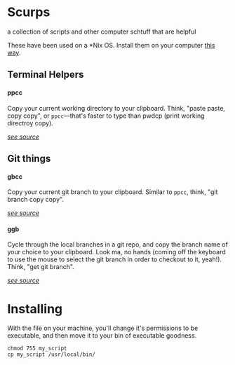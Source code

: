 # Scurps
a collection of scripts and other computer schtuff that are helpful

These have been used on a *Nix OS. Install them on your computer [this way](#installing).

## Terminal Helpers

#### ppcc

Copy your current working directory to your clipboard. Think, "paste paste, copy copy", or `ppcc`—that's faster to type than pwdcp (print working directroy copy).

_[see source](./ppcc)_

## Git things

#### gbcc

Copy your current git branch to your clipboard. Similar to `ppcc`, think, "git branch copy copy".

_[see source](./gbcc)_

#### ggb

Cycle through the local branches in a git repo, and copy the branch name of your choice to your clipboard. Look ma, no hands (coming off the keyboard to use the mouse to select the git branch in order to checkout to it, yeah!). Think, "get git branch".

_[see source](./ggb)_

# Installing

With the file on your machine, you'll change it's permissions to be executable, and then move it to your bin of executable goodness.

``` prompt
chmod 755 my_script
cp my_script /usr/local/bin/
```
